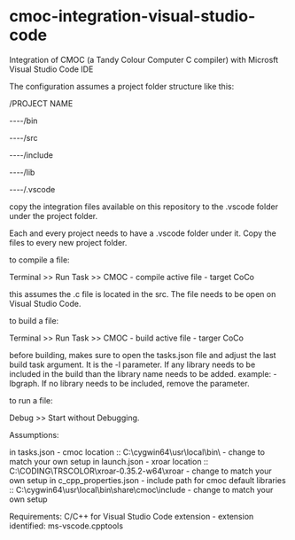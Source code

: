 # cmoc-integration-visual-studio-code
Integration of CMOC (a Tandy Colour Computer C compiler) with Microsft Visual Studio Code IDE

The configuration assumes a project folder structure like this:

/PROJECT NAME

----/bin

----/src

----/include

----/lib

----/.vscode

copy the integration files available on this repository to the .vscode folder under the project folder.

Each and every project needs to have a .vscode folder under it. Copy the files to every new project folder.

to compile a file: 

Terminal >> Run Task >> CMOC - compile active file - target CoCo

this assumes the .c file is located in the src. The file needs to be open on Visual Studio Code.

to build a file:

Terminal >> Run Task >> CMOC - build active file - targer CoCo

before building, makes sure to open the tasks.json file and adjust the last build task argument. It is the -l parameter. If any library needs to be included in the build than the library name needs to be added. example: -lbgraph. If no library needs to be included, remove the parameter.

to run a file: 

Debug >> Start without Debugging.


Assumptions:

in tasks.json - cmoc location :: C:\\cygwin64\\usr\\local\\bin\ - change to match your own setup
in launch.json - xroar location :: C:\\CODING\\TRSCOLOR\\xroar-0.35.2-w64\\xroar - change to match your own setup
in c_cpp_properties.json - include path for cmoc default libraries :: C:\\cygwin64\\usr\\local\\bin\\share\\cmoc\\include - change to match your own setup 

Requirements:
C/C++ for Visual Studio Code extension - extension identified: ms-vscode.cpptools

